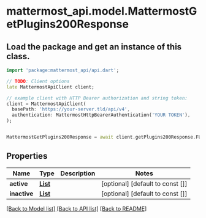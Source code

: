 # mattermost_api.model.MattermostGetPlugins200Response

## Load the package and get an instance of this class.
```dart
import 'package:mattermost_api/api.dart';

// TODO: Client options
late MattermostApiClient client;

// example client with HTTP Bearer authorization and string token:
client = MattermostApiClient(
  basePath: 'https://your-server.tld/api/v4',
  authentication: MattermostHttpBearerAuthentication('YOUR TOKEN'),
);


MattermostGetPlugins200Response = await client.getPlugins200Response.FUNCTION_THAT_RETURNS_THIS_CLASS();

```

## Properties
Name | Type | Description | Notes
------------ | ------------- | ------------- | -------------
**active** | [**List<MattermostPluginManifest>**](MattermostPluginManifest.md) |  | [optional] [default to const []]
**inactive** | [**List<MattermostPluginManifest>**](MattermostPluginManifest.md) |  | [optional] [default to const []]

[[Back to Model list]](../GENERATED_README.md#documentation-for-models) [[Back to API list]](../GENERATED_README.md#documentation-for-api-endpoints) [[Back to README]](../GENERATED_README.md)


